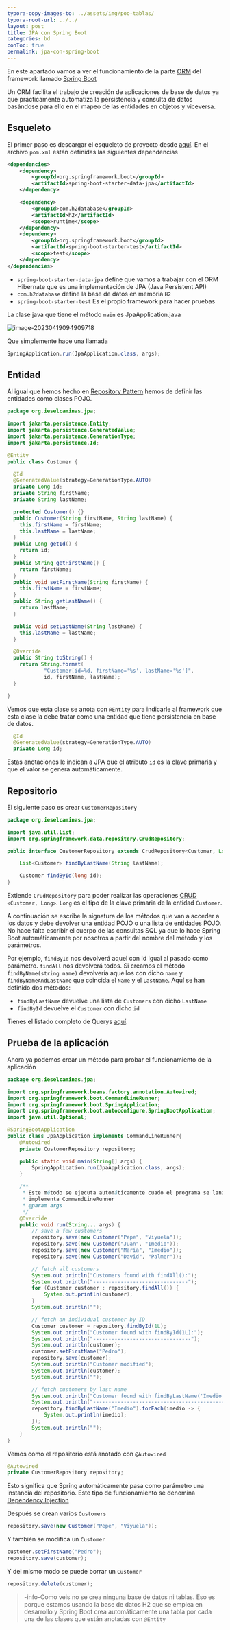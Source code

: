 ```yaml
---
typora-copy-images-to: ../assets/img/poo-tablas/
typora-root-url: ../../
layout: post
title: JPA con Spring Boot
categories: bd
conToc: true
permalink: jpa-con-spring-boot
---
```


En este apartado vamos a ver el funcionamiento de la parte [ORM](https://en.wikipedia.org/wiki/Object%E2%80%93relational_mapping) del framework llamado [Spring Boot](https://spring.io/)

Un ORM facilita el trabajo de creación de aplicaciones de base de datos ya que prácticamente automatiza la persistencia y consulta de datos basándose para ello en el mapeo de las entidades en objetos y viceversa.

## Esqueleto

El primer paso es descargar el esqueleto de proyecto desde [aquí](/programacion-java/assets/jpa.zip). En el archivo `pom.xml` están definidas las siguientes dependencias

```xml
<dependencies>
    <dependency>
        <groupId>org.springframework.boot</groupId>
        <artifactId>spring-boot-starter-data-jpa</artifactId>
    </dependency>

    <dependency>
        <groupId>com.h2database</groupId>
        <artifactId>h2</artifactId>
        <scope>runtime</scope>
    </dependency>
    <dependency>
        <groupId>org.springframework.boot</groupId>
        <artifactId>spring-boot-starter-test</artifactId>
        <scope>test</scope>
    </dependency>
</dependencies>
```

* `spring-boot-starter-data-jpa` define que vamos a trabajar con el ORM Hibernate que es una implementación de JPA (Java Persistent API)
* `com.h2database` define la base de datos en memoria `H2`
* `spring-boot-starter-test` Es el propio framework para hacer pruebas

La clase java que tiene el método `main` es JpaApplication.java

![image-20230419094909718](/programacion-java/assets/img/poo-tablas/image-20230419094909718.png)

Que simplemente hace una llamada 

```java
SpringApplication.run(JpaApplication.class, args);
```

## Entidad

Al igual que hemos hecho en [Repository Pattern](/programacion-java/repository-pattern) hemos de definir las entidades como clases POJO.

```java
package org.ieselcaminas.jpa;

import jakarta.persistence.Entity;
import jakarta.persistence.GeneratedValue;
import jakarta.persistence.GenerationType;
import jakarta.persistence.Id;

@Entity
public class Customer {

  @Id
  @GeneratedValue(strategy=GenerationType.AUTO)
  private Long id;
  private String firstName;
  private String lastName;

  protected Customer() {}
  public Customer(String firstName, String lastName) {
    this.firstName = firstName;
    this.lastName = lastName;
  }
  public Long getId() {
    return id;
  }
  public String getFirstName() {
    return firstName;
  }
  public void setFirstName(String firstName) {
    this.firstName = firstName;
  }
  public String getLastName() {
    return lastName;
  }

  public void setLastName(String lastName) {
    this.lastName = lastName;
  }

  @Override
  public String toString() {
    return String.format(
            "Customer[id=%d, firstName='%s', lastName='%s']",
            id, firstName, lastName);
  }

}
```

Vemos que esta clase se anota con `@Entity` para indicarle al framework que esta clase la debe tratar como una entidad que tiene persistencia en base de datos. 

```java
  @Id
  @GeneratedValue(strategy=GenerationType.AUTO)
  private Long id;
```

Estas anotaciones le indican a JPA que el atributo `id` es la clave primaria y que el valor se genera automáticamente.

## Repositorio

El siguiente paso es crear `CustomerRepository`

```java
package org.ieselcaminas.jpa;

import java.util.List;
import org.springframework.data.repository.CrudRepository;

public interface CustomerRepository extends CrudRepository<Customer, Long> {

    List<Customer> findByLastName(String lastName);

    Customer findById(long id);
}
```

Extiende `CrudRepository` para poder realizar las operaciones [CRUD](https://en.wikipedia.org/wiki/Create,_read,_update_and_delete) `<Customer, Long>`. `Long` es el tipo de la clave primaria de la entidad `Customer`.

A continuación se escribe la signatura de los métodos que van a acceder a los datos y debe devolver una entidad POJO o una lista de entidades POJO. No hace falta escribir el cuerpo de las consultas SQL ya que lo hace Spring Boot automáticamente por nosotros a partir del nombre del método y los parámetros.

Por ejemplo, `findById` nos devolverá aquel con Id igual al pasado como parámetro. `findAll` nos devolverá todos. Si creamos el método `findByName(string name)` devolvería aquellos con dicho `name` y `findByNameAndLastName` que coincida el `Name` y el `LastName`. Aquí se han definido dos métodos:

* `findByLastName` devuelve una lista de `Customers` con dicho `LastName`
* `findById` devuelve el `Customer` con dicho `id`

Tienes el listado completo de Querys [aquí](https://docs.spring.io/spring-data/data-jpa/docs/current/reference/html/#jpa.query-methods.query-creation).

## Prueba de la aplicación

Ahora ya podemos crear un método para probar el funcionamiento de la aplicación

```java
package org.ieselcaminas.jpa;

import org.springframework.beans.factory.annotation.Autowired;
import org.springframework.boot.CommandLineRunner;
import org.springframework.boot.SpringApplication;
import org.springframework.boot.autoconfigure.SpringBootApplication;
import java.util.Optional;

@SpringBootApplication
public class JpaApplication implements CommandLineRunner{
	@Autowired
	private CustomerRepository repository;

	public static void main(String[] args) {
		SpringApplication.run(JpaApplication.class, args);
	}

	/**
	 * Este método se ejecuta automáticamente cuado el programa se lanza por consola porque
	 * implementa CommandLineRunner
	 * @param args
	 */
	@Override
	public void run(String... args) {
		// save a few customers
		repository.save(new Customer("Pepe", "Viyuela"));
		repository.save(new Customer("Juan", "Imedio"));
		repository.save(new Customer("María", "Imedio"));
		repository.save(new Customer("David", "Palmer"));

		// fetch all customers
		System.out.println("Customers found with findAll():");
		System.out.println("-------------------------------");
		for (Customer customer : repository.findAll()) {
			System.out.println(customer);
		}
		System.out.println("");

		// fetch an individual customer by ID
		Customer customer = repository.findById(1L);
		System.out.println("Customer found with findById(1L):");
		System.out.println("--------------------------------");
		System.out.println(customer);
		customer.setFirstName("Pedro");
        repository.save(customer);
		System.out.println("Customer modified");
		System.out.println(customer);
		System.out.println("");

		// fetch customers by last name
		System.out.println("Customer found with findByLastName('Imedio'):");
		System.out.println("--------------------------------------------");
		repository.findByLastName("Imedio").forEach(imedio -> {
			System.out.println(imedio);
		});
		System.out.println("");
	}
}
```

Vemos como el repositorio está anotado con `@Autowired`

```java
@Autowired
private CustomerRepository repository;
```

Esto significa que Spring automáticamente pasa como parámetro una instancia del repositorio. Este tipo de funcionamiento se denomina [Dependency Injection](https://en.wikipedia.org/wiki/Dependency_injection)

Después se crean varios `Customers`

```java
repository.save(new Customer("Pepe", "Viyuela"));
```

Y también se modifica un `Customer`

```java
customer.setFirstName("Pedro");
repository.save(customer);
```

Y del mismo modo se puede borrar un `Customer`

```java
repository.delete(customer);
```



> -info-Como veis no se crea ninguna base de datos ni tablas. Eso es porque estamos usando la base de datos H2 que se emplea en desarrollo y Spring Boot crea automáticamente una tabla por cada una de las clases que están anotadas con `@Entity`

